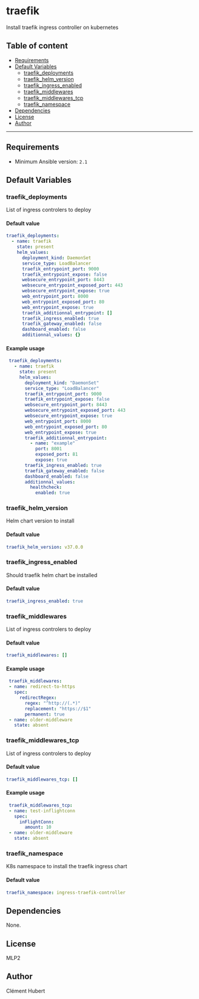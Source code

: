 # traefik

Install traefik ingress controller on kubernetes

## Table of content

- [Requirements](#requirements)
- [Default Variables](#default-variables)
  - [traefik_deployments](#traefik_deployments)
  - [traefik_helm_version](#traefik_helm_version)
  - [traefik_ingress_enabled](#traefik_ingress_enabled)
  - [traefik_middlewares](#traefik_middlewares)
  - [traefik_middlewares_tcp](#traefik_middlewares_tcp)
  - [traefik_namespace](#traefik_namespace)
- [Dependencies](#dependencies)
- [License](#license)
- [Author](#author)

---

## Requirements

- Minimum Ansible version: `2.1`


## Default Variables

### traefik_deployments

List of ingress controlers to deploy

#### Default value

```YAML
traefik_deployments:
  - name: traefik
    state: present
    helm_values:
      deployment_kind: DaemonSet
      service_type: LoadBalancer
      traefik_entrypoint_port: 9000
      traefik_entrypoint_expose: false
      websecure_entrypoint_port: 8443
      websecure_entrypoint_exposed_port: 443
      websecure_entrypoint_expose: true
      web_entrypoint_port: 8000
      web_entrypoint_exposed_port: 80
      web_entrypoint_expose: true
      traefik_additionnal_entrypoint: []
      traefik_ingress_enabled: true
      traefik_gateway_enabled: false
      dashboard_enabled: false
      additionnal_values: {}
```

#### Example usage

```YAML
 traefik_deployments:
   - name: traefik
     state: present
     helm_values:
       deployment_kind: "DaemonSet"
       service_type: "LoadBalancer"
       traefik_entrypoint_port: 9000
       traefik_entrypoint_expose: false
       websecure_entrypoint_port: 8443
       websecure_entrypoint_exposed_port: 443
       websecure_entrypoint_expose: true
       web_entrypoint_port: 8000
       web_entrypoint_exposed_port: 80
       web_entrypoint_expose: true
       traefik_additionnal_entrypoint:
         - name: "example"
           port: 8001
           exposed_port: 81
           expose: true
       traefik_ingress_enabled: true
       traefik_gateway_enabled: false
       dashboard_enabled: false
       additionnal_values:
         healthcheck:
           enabled: true
```

### traefik_helm_version

Helm chart version to install

#### Default value

```YAML
traefik_helm_version: v37.0.0
```

### traefik_ingress_enabled

Should traefik helm chart be installed

#### Default value

```YAML
traefik_ingress_enabled: true
```

### traefik_middlewares

List of ingress controlers to deploy

#### Default value

```YAML
traefik_middlewares: []
```

#### Example usage

```YAML
 traefik_middlewares:
 - name: redirect-to-https
   spec:
     redirectRegex:
       regex: "^http://(.*)"
       replacement: "https://$1"
       permanent: true
 - name: older-middleware
   state: absent
```

### traefik_middlewares_tcp

List of ingress controlers to deploy

#### Default value

```YAML
traefik_middlewares_tcp: []
```

#### Example usage

```YAML
 traefik_middlewares_tcp:
 - name: test-inflightconn
   spec:
     inFlightConn:
       amount: 10
 - name: older-middleware
   state: absent
```

### traefik_namespace

K8s namespace to install the traefik ingress chart

#### Default value

```YAML
traefik_namespace: ingress-traefik-controller
```



## Dependencies

None.

## License

MLP2

## Author

Clément Hubert
